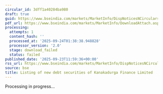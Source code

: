 ```yaml
---
circular_id: 3dff1a40284ba980
draft: true
guid: https://www.bseindia.com/markets/MarketInfo/DispNoticesNCirculars.aspx?Noticeid={30A6A9AF-BC01-47BF-8AF2-601D9FBA376C}&noticeno=20250923-29&dt=09/23/2025&icount=29&totcount=84&flag=0
pdf_url: https://www.bseindia.com/markets/MarketInfo/DownloadAttach.aspx?id=20250923-29&attachedId=
processing:
  attempts: 1
  content_hash: ''
  processed_at: '2025-09-24T01:38:38.948828'
  processor_version: '2.0'
  stage: download_failed
  status: failed
published_date: '2025-09-23T11:59:36+00:00'
rss_url: https://www.bseindia.com/markets/MarketInfo/DispNoticesNCirculars.aspx?Noticeid={30A6A9AF-BC01-47BF-8AF2-601D9FBA376C}&noticeno=20250923-29&dt=09/23/2025&icount=29&totcount=84&flag=0
source: bse
title: Listing of new debt securities of Kanakadurga Finance Limited
---
```


Processing in progress...